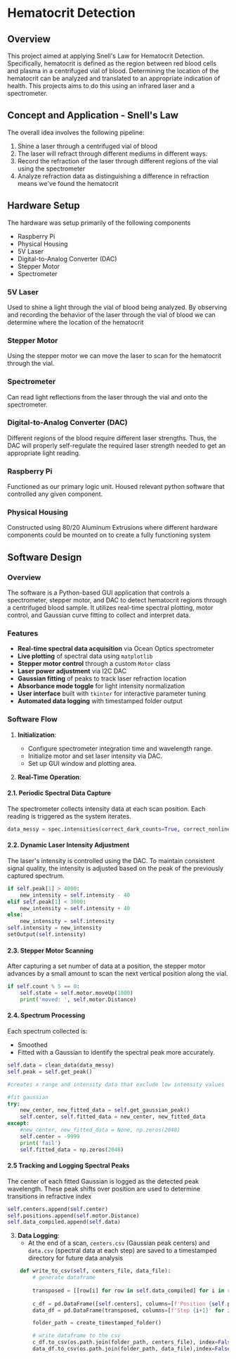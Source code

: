 # Hematocrit Detection

## Overview
This project aimed at applying Snell's Law for Hematocrit Detection. Specifically, hematocrit is defined as the region between red blood cells and plasma in a centrifuged vial of blood. Determining the location of the hematocrit can be analyzed and translated to an appropriate indication of health. This projects aims to do this using an infrared laser and a spectrometer.

## Concept and Application - Snell's Law
The overall idea involves the following pipeline:
1. Shine a laser through a centrifuged vial of blood
2. The laser will refract through different mediums in different ways. 
3. Record the refraction of the laser through different regions of the vial using the spectrometer
4. Analyze refraction data as distinguishing a difference in refraction means we've found the hematocrit

## Hardware Setup
The hardware was setup primarily of the following components
- Raspberry Pi
- Physical Housing 
- 5V Laser
- Digital-to-Analog Converter (DAC)
- Stepper Motor
- Spectrometer

### 5V Laser
Used to shine a light through the vial of blood being analyzed. By observing and recording the behavior of the laser through the vial of blood we can determine where the location of the hematocrit

### Stepper Motor
Using the stepper motor we can move the laser to scan for the hematocrit through the vial.


### Spectrometer
Can read light reflections from the laser through the vial and onto the spectrometer.

### Digital-to-Analog Converter (DAC)
Different regions of the blood require different laser strengths. Thus, the DAC will properly self-regulate the required laser strength needed to get an appropriate light reading. 

### Raspberry Pi
Functioned as our primary logic unit. Housed relevant python software that controlled any given component.

### Physical Housing
Constructed using 80/20 Aluminum Extrusions where different hardware components could be mounted on to create a fully functioning system

## Software Design

### Overview

The software is a Python-based GUI application that controls a spectrometer, stepper motor, and DAC to detect hematocrit regions through a centrifuged blood sample. It utilizes real-time spectral plotting, motor control, and Gaussian curve fitting to collect and interpret data.

### Features

- **Real-time spectral data acquisition** via Ocean Optics spectrometer
- **Live plotting** of spectral data using `matplotlib`
- **Stepper motor control** through a custom `Motor` class
- **Laser power adjustment** via I2C DAC
- **Gaussian fitting** of peaks to track laser refraction location
- **Absorbance mode toggle** for light intensity normalization
- **User interface** built with `tkinter` for interactive parameter tuning
- **Automated data logging** with timestamped folder output

### Software Flow

1. **Initialization**:
   - Configure spectrometer integration time and wavelength range.
   - Initialize motor and set laser intensity via DAC.
   - Set up GUI window and plotting area.

2. **Real-Time Operation**:

#### 2.1. Periodic Spectral Data Capture
The spectrometer collects intensity data at each scan position. Each reading is triggered as the system iterates.

``` python
data_messy = spec.intensities(correct_dark_counts=True, correct_nonlinearity=False)
```

#### 2.2. Dynamic Laser Intensity Adjustment
The laser's intensity is controlled using the DAC. To maintain consistent signal quality, the intensity is adjusted based on the peak of the previously captured spectrum.

```python
if self.peak[1] > 4000:
    new_intensity = self.intensity - 40
elif self.peak[1] < 3000:
    new_intensity = self.intensity + 40
else:
    new_intensity = self.intensity
self.intensity = new_intensity
setOutput(self.intensity)   
```

#### 2.3. Stepper Motor Scanning
After capturing a set number of data at a position, the stepper motor advances by a small amount to scan the next vertical position along the vial.

```python
if self.count % 5 == 0:
    self.state = self.motor.moveUp(1000)
    print('moved: ', self.motor.Distance)
```
#### 2.4. Spectrum Processing
Each spectrum collected is:
- Smoothed
- Fitted with a Gaussian to identify the spectral peak more accurately.

``` python
self.data = clean_data(data_messy)
self.peak = self.get_peak()

#creates x range and intensity data that exclude low intensity values

#fit gaussian
try:
    new_center, new_fitted_data = self.get_gaussian_peak()
    self.center, self.fitted_data = new_center, new_fitted_data
except:
    #new_center, new_fitted_data = None, np.zeros(2048)
    self.center = -9999
    print('fail')
    self.fitted_data = np.zeros(2048)
```

#### 2.5 Tracking and Logging Spectral Peaks
The center of each fitted Gaussian is logged as the detected peak wavelength. These peak shifts over position are used to determine transitions in refractive index

``` python
self.centers.append(self.center)
self.positions.append(self.motor.Distance)
self.data_compiled.append(self.data)
```

3. **Data Logging**:
   - At the end of a scan, `centers.csv` (Gaussian peak centers) and `data.csv` (spectral data at each step) are saved to a timestamped directory for future data analysis

```python
    def write_to_csv(self, centers_file, data_file):
        # generate dataframe
        
        transposed = [[row[i] for row in self.data_compiled] for i in range(len(self.data_compiled[0]))]
        
        c_df = pd.DataFrame([self.centers], columns=[f'Position {self.positions[i]}' for i in range(len(self.centers))])
        data_df = pd.DataFrame(transposed, columns=[f'Step {i+1}' for i in range(len(self.data_compiled))]) 

        folder_path = create_timestamped_folder()

        # write dataframe to the csv
        c_df.to_csv(os.path.join(folder_path, centers_file), index=False)
        data_df.to_csv(os.path.join(folder_path, data_file),index=False)
```
